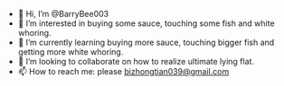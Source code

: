 - 👋 Hi, I’m @BarryBee003
- 👀 I’m interested in buying some sauce, touching some fish and white whoring.
- 🌱 I’m currently learning buying more sauce, touching bigger fish and getting more white whoring.
- 💞️ I’m looking to collaborate on how to realize ultimate lying flat.
- 📫 How to reach me: please bizhongtian039@gmail.com

<!---
BarryBee003/BarryBee003 is a ✨ special ✨ repository because its `README.md` (this file) appears on your GitHub profile.
You can click the Preview link to take a look at your changes.
--->
